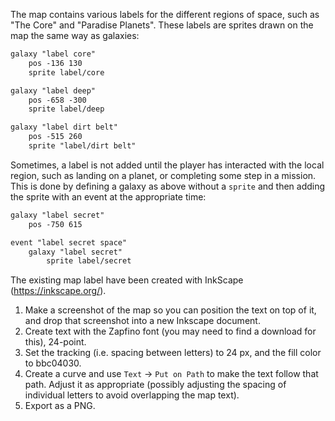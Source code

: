The map contains various labels for the different regions of space, such as "The Core" and "Paradise Planets".
These labels are sprites drawn on the map the same way as galaxies:

```html
galaxy "label core"
	pos -136 130
	sprite label/core

galaxy "label deep"
	pos -658 -300
	sprite label/deep

galaxy "label dirt belt"
	pos -515 260
	sprite "label/dirt belt"
```

Sometimes, a label is not added until the player has interacted with the local region, such as landing on a planet, or completing some step in a mission. This is done by defining a galaxy as above without a `sprite` and then adding the sprite with an event at the appropriate time:

```html
galaxy "label secret"
	pos -750 615

event "label secret space"
	galaxy "label secret"
		sprite label/secret
```

The existing map label have been created with InkScape (https://inkscape.org/).
1. Make a screenshot of the map so you can position the text on top of it, and drop that screenshot into a new Inkscape document.
2. Create text with the Zapfino font (you may need to find a download for this), 24-point.
3. Set the tracking (i.e. spacing between letters) to 24 px, and the fill color to bbc04030.
4. Create a curve and use `Text` -> `Put on Path` to make the text follow that path. Adjust it as appropriate (possibly adjusting the spacing of individual letters to avoid overlapping the map text).
5. Export as a PNG.
